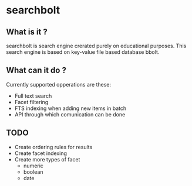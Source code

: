 # searchbolt

## What is it ?

searchbolt is search engine crerated purely on educational purposes. This search engine is based on key-value file based database bbolt.

## What can it do ?

Currently supported opperations are these:

- Full text search
- Facet filtering
- FTS indexing when adding new items in batch
- API through which comunication can be done

## TODO

- Create ordering rules for results
- Create facet indexing
- Create more types of facet
  - numeric
  - boolean
  - date
